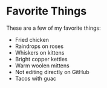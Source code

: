 # Favorite Things

These are a few of my favorite things:

- Fried chicken
- Raindrops on roses
- Whiskers on kittens
- Bright copper kettles
- Warm woolen mittens
- Not editing directly on GitHub
- Tacos with guac
